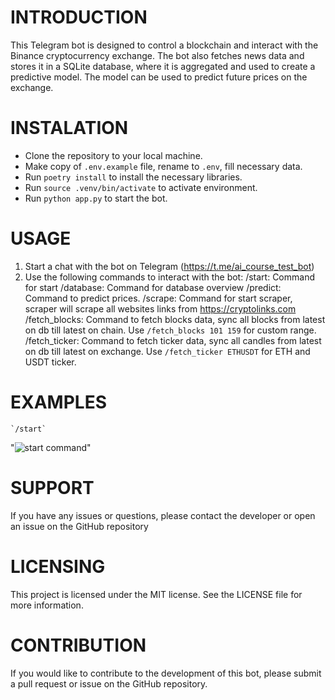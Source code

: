 # INTRODUCTION
This Telegram bot is designed to control a blockchain and interact with the Binance cryptocurrency exchange. The bot also fetches news data and stores it in a SQLite database, where it is aggregated and used to create a predictive model. The model can be used to predict future prices on the exchange.

# INSTALATION
- Clone the repository to your local machine.
- Make copy of `.env.example` file, rename to `.env`, fill necessary data.
- Run `poetry install` to install the necessary libraries.
- Run `source .venv/bin/activate` to activate environment.
- Run `python app.py` to start the bot.

# USAGE

1. Start a chat with the bot on Telegram (https://t.me/ai_course_test_bot)
2. Use the following commands to interact with the bot:
    /start: Command for start
    /database: Command for database overview
    /predict: Command to predict prices.
    /scrape: Command for start scraper, scraper will scrape all websites links from https://cryptolinks.com
    /fetch_blocks: Command to fetch blocks data, sync all blocks from latest on db till latest on chain. 
            Use `/fetch_blocks 101 159` for custom range.
    /fetch_ticker: Command to fetch ticker data, sync all candles from latest on db till latest on exchange. 
            Use `/fetch_ticker ETHUSDT` for ETH and USDT ticker.

# EXAMPLES
    `/start`
"![start command](media/Screenshot%202023-01-18%20at%2016.13.36.png)"


# SUPPORT

If you have any issues or questions, please contact the developer or open an issue on the GitHub repository

# LICENSING

This project is licensed under the MIT license. See the LICENSE file for more information.

# CONTRIBUTION

If you would like to contribute to the development of this bot, please submit a pull request or issue on the GitHub repository.